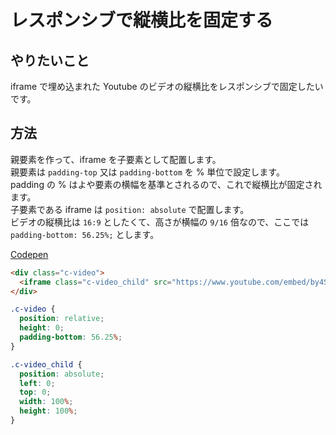 # レスポンシブで縦横比を固定する

## やりたいこと
iframe で埋め込まれた Youtube のビデオの縦横比をレスポンシブで固定したいです。

## 方法  
親要素を作って、iframe を子要素として配置します。  
親要素は `padding-top` 又は `padding-bottom` を % 単位で設定します。  
padding の % はよや要素の横幅を基準とされるので、これで縦横比が固定されます。  
子要素である iframe は `position: absolute` で配置します。  
ビデオの縦横比は `16:9` としたくて、高さが横幅の `9/16` 倍なので、ここでは `padding-bottom: 56.25%;` とします。

[Codepen](https://codepen.io/deanocean/pen/porQqeE)

```html
<div class="c-video">
  <iframe class="c-video_child" src="https://www.youtube.com/embed/by4SYYWlhEs"></iframe>
</div>
```

```css
.c-video {
  position: relative;
  height: 0;
  padding-bottom: 56.25%;
}

.c-video_child {
  position: absolute;
  left: 0;
  top: 0;
  width: 100%;
  height: 100%;
}
```